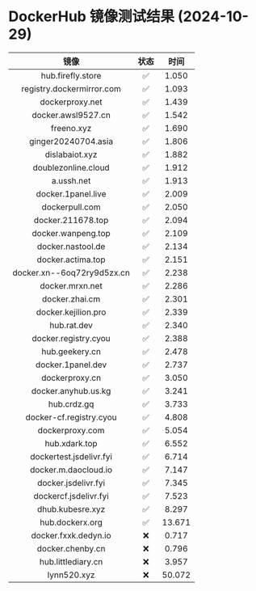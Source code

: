 # DockerHub 镜像测试结果 (2024-10-29)

|  镜像  |  状态  |  时间  |
| :----: | :----: | :----: |
| hub.firefly.store | ✅ | 1.050 |
| registry.dockermirror.com | ✅ | 1.093 |
| dockerproxy.net | ✅ | 1.439 |
| docker.awsl9527.cn | ✅ | 1.542 |
| freeno.xyz | ✅ | 1.690 |
| ginger20240704.asia | ✅ | 1.806 |
| dislabaiot.xyz | ✅ | 1.882 |
| doublezonline.cloud | ✅ | 1.912 |
| a.ussh.net | ✅ | 1.913 |
| docker.1panel.live | ✅ | 2.009 |
| dockerpull.com | ✅ | 2.050 |
| docker.211678.top | ✅ | 2.094 |
| docker.wanpeng.top | ✅ | 2.109 |
| docker.nastool.de | ✅ | 2.134 |
| docker.actima.top | ✅ | 2.151 |
| docker.xn--6oq72ry9d5zx.cn | ✅ | 2.238 |
| docker.mrxn.net | ✅ | 2.286 |
| docker.zhai.cm | ✅ | 2.301 |
| docker.kejilion.pro | ✅ | 2.339 |
| hub.rat.dev | ✅ | 2.340 |
| docker.registry.cyou | ✅ | 2.388 |
| hub.geekery.cn | ✅ | 2.478 |
| docker.1panel.dev | ✅ | 2.737 |
| dockerproxy.cn | ✅ | 3.050 |
| docker.anyhub.us.kg | ✅ | 3.241 |
| hub.crdz.gq | ✅ | 3.733 |
| docker-cf.registry.cyou | ✅ | 4.808 |
| dockerproxy.com | ✅ | 5.054 |
| hub.xdark.top | ✅ | 6.552 |
| dockertest.jsdelivr.fyi | ✅ | 6.714 |
| docker.m.daocloud.io | ✅ | 7.147 |
| docker.jsdelivr.fyi | ✅ | 7.345 |
| dockercf.jsdelivr.fyi | ✅ | 7.523 |
| dhub.kubesre.xyz | ✅ | 8.297 |
| hub.dockerx.org | ✅ | 13.671 |
| docker.fxxk.dedyn.io | ❌ | 0.717 |
| docker.chenby.cn | ❌ | 0.796 |
| hub.littlediary.cn | ❌ | 3.957 |
| lynn520.xyz | ❌ | 50.072 |

